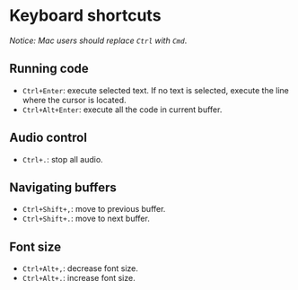 # Keyboard shortcuts

*Notice: Mac users should replace `Ctrl` with `Cmd`*.

## Running code
- `Ctrl+Enter`: execute selected text. If no text is selected, execute the line where the cursor is located.
- `Ctrl+Alt+Enter`: execute all the code in current buffer.

## Audio control
- `Ctrl+.`: stop all audio.

## Navigating buffers
- `Ctrl+Shift+,`: move to previous buffer.
- `Ctrl+Shift+.`: move to next buffer.

## Font size
- `Ctrl+Alt+,`: decrease font size.
- `Ctrl+Alt+.`: increase font size.

